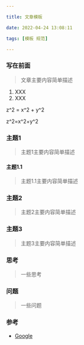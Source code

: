 ```yaml
---

title: 文章模板

date: 2022-04-24 13:08:11

tags: [模板 规范]

---
```




### 写在前面

> 文章主要内容简单描述

1. XXX
2. XXX

z^2 = x^2 + y^2

z^2=x^2+y^2 

### 主题1

> 主题1主要内容简单描述

#### 主题1.1

> 主题1.1主要内容简单描述

### 主题2

> 主题2主要内容简单描述

### 主题3

> 主题3主要内容简单描述

### 思考
> 一些思考

### 问题

> 一些问题


### 参考

- [Google](https://www.google.com)
